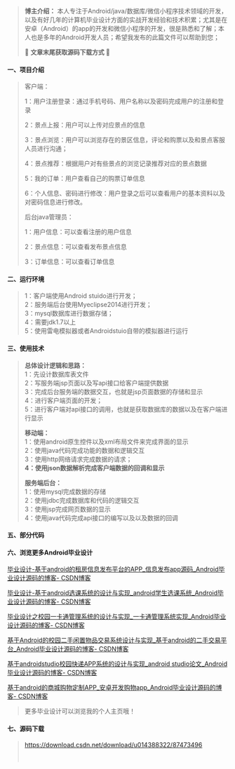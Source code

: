 > **博主介绍：**
> 本人专注于Android/java/数据库/微信小程序技术领域的开发，以及有好几年的计算机毕业设计方面的实战开发经验和技术积累；尤其是在安卓（Android）的app的开发和微信小程序的开发，很是熟悉和了解；本人也是多年的Android开发人员；希望我发布的此篇文件可以帮助到您；
>
> 🍅 **文章末尾获取源码下载方式** 🍅

#### 一、项目介绍

> 客户端：
>
> 1：用户注册登录：通过手机号码、用户名称以及密码完成用户的注册和登录
>
> 2：景点上报：用户可以上传对应景点的信息
>
> 3：景点浏览：用户可以浏览存在的景区信息，评论和购票以及和景点客服人员进行沟通；
>
> 4：景点推荐：根据用户对有些景点的浏览记录推荐对应的景点数据
>
> 5：我的订单：用户查看自己的购票订单信息
>
> 6：个人信息、密码进行修改：用户登录之后可以查看用户的基本资料以及对密码信息进行修改。
>
> 后台java管理员：
>
> 1：用户信息：可以查看注册的用户信息
>
> 2：景点信息：可以查看发布景点信息
>
> 3：订单信息：可以查看订单信息

#### 二、运行环境

> 1：客户端使用Android stuido进行开发；  
>  2：服务端后台使用Myeclipse2014进行开发；  
>  3：mysql数据库进行数据存储；  
>  4：需要jdk1.7以上  
>  5：使用雷电模拟器或者Androidstuio自带的模拟器进行运行

#### 三、使用技术

> **总体设计逻辑和思路：**  
>  1：先设计数据库表文件  
>  2：写服务端jsp页面以及写api接口给客户端提供数据  
>  3：完成后台服务端的数据交互，也就是jsp页面数据的存储和显示  
>  4：进行客户端页面的开发；  
>  5：进行客户端对api接口的调用，也就是获取数据库的数据以及在客户端进行显示
>
> **移动端：**  
>  1：使用android原生控件以及xml布局文件来完成界面的显示  
>  2：使用java代码完成功能的数据和逻辑交互  
>  3：使用http网络请求完成数据的请求；  
>  **4：使用json数据解析完成客户端数据的回调和显示**
>
> **服务端后台：**  
>  1：使用mysql完成数据的存储  
>  2：使用jdbc完成数据库和代码的逻辑交互  
>  3：使用jsp完成网页数据的显示  
>  4：使用java代码完成api接口的编写以及以及数据的回调

####

#### 五、部分代码

#### 六、浏览更多Android毕业设计

[毕业设计-基于android的租房信息发布平台的APP_信息发布app源码_Android毕业设计源码的博客-
CSDN博客](https://blog.csdn.net/u014388322/article/details/100656450?spm=1001.2014.3001.5502
"毕业设计-基于android的租房信息发布平台的APP_信息发布app源码_Android毕业设计源码的博客-CSDN博客")

[毕业设计-基于android选课系统的设计与实现_android学生选课系统_Android毕业设计源码的博客-
CSDN博客](https://blog.csdn.net/u014388322/article/details/100656536?spm=1001.2014.3001.5502
"毕业设计-基于android选课系统的设计与实现_android学生选课系统_Android毕业设计源码的博客-CSDN博客")

[毕业设计之校园一卡通管理系统的设计与实现_一卡通管理系统实现_Android毕业设计源码的博客-
CSDN博客](https://blog.csdn.net/u014388322/article/details/126048550?spm=1001.2014.3001.5502
"毕业设计之校园一卡通管理系统的设计与实现_一卡通管理系统实现_Android毕业设计源码的博客-CSDN博客")

[基于Android的校园二手闲置物品交易系统设计与实现_基于android的二手交易平台_Android毕业设计源码的博客-
CSDN博客](https://blog.csdn.net/u014388322/article/details/128232475?spm=1001.2014.3001.5502
"基于Android的校园二手闲置物品交易系统设计与实现_基于android的二手交易平台_Android毕业设计源码的博客-CSDN博客")

[基于androidstudio校园快递APP系统的设计与实现_android studio论文_Android毕业设计源码的博客-
CSDN博客](https://blog.csdn.net/u014388322/article/details/128545390?spm=1001.2014.3001.5502
"基于androidstudio校园快递APP系统的设计与实现_android studio论文_Android毕业设计源码的博客-CSDN博客")

[基于android的商城购物定制APP_安卓开发购物app_Android毕业设计源码的博客-
CSDN博客](https://blog.csdn.net/u014388322/article/details/128746697?spm=1001.2014.3001.5502
"基于android的商城购物定制APP_安卓开发购物app_Android毕业设计源码的博客-CSDN博客")

> 更多毕业设计可以浏览我的个人主页哦！

#### 七、源码下载

> <https://download.csdn.net/download/u014388322/87473496>
>
> ​

